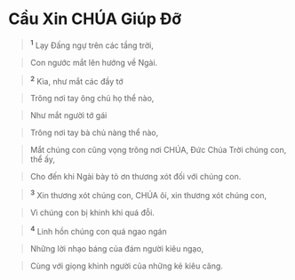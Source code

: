 

# Cầu Xin CHÚA Giúp Đỡ

> <sup><b>1</b></sup> Lạy Đấng ngự trên các tầng trời,
>


> Con ngước mắt lên hướng về Ngài.
>


> <sup><b>2</b></sup> Kìa, như mắt các đầy tớ
>


> Trông nơi tay ông chủ họ thể nào,
>


> Như mắt người tớ gái
>


> Trông nơi tay bà chủ nàng thể nào,
>


> Mắt chúng con cũng vọng trông nơi CHÚA, Đức Chúa Trời chúng con, thể ấy,
>


> Cho đến khi Ngài bày tỏ ơn thương xót đối với chúng con.
>


> <sup><b>3</b></sup> Xin thương xót chúng con, CHÚA ôi, xin thương xót chúng con,
>


> Vì chúng con bị khinh khi quá đỗi.
>


> <sup><b>4</b></sup> Linh hồn chúng con quá ngao ngán
>


> Những lời nhạo báng của đám người kiêu ngạo,
>


> Cùng với giọng khinh người của những kẻ kiêu căng.
>

